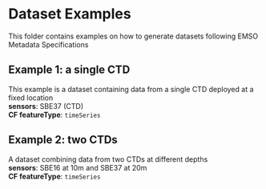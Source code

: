 # Dataset Examples #

This folder contains examples on how to generate datasets following EMSO Metadata Specifications

## Example 1: a single CTD ##
This example is a dataset containing data from a single CTD deployed at a fixed location  
**sensors**: SBE37 (CTD)  
**CF featureType**: `timeSeries`

## Example 2: two CTDs ##
A dataset combining data from two CTDs at different depths  
**sensors**: SBE16 at 10m and SBE37 at 20m  
**CF featureType**: `timeSeries`
